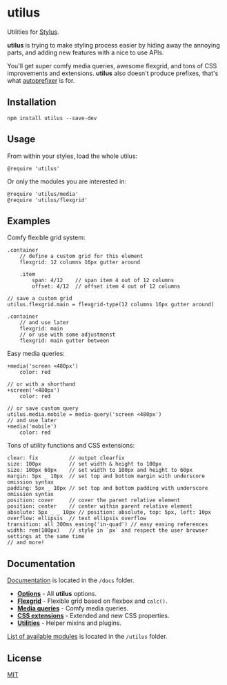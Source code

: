 # utilus

Utilities for [Stylus](https://github.com/stylus/stylus).

**utilus** is trying to make styling process easier by hiding away the annoying parts, and adding new features with a nice to use APIs.

You'll get super comfy media queries, awesome flexgrid, and tons of CSS improvements and extensions. **utilus** also doesn't produce prefixes, that's what [autoprefixer](https://www.npmjs.com/package/autoprefixer) is for.

## Installation

```
npm install utilus --save-dev
```

## Usage

From within your styles, load the whole utilus:

```styl
@require 'utilus'
```

Or only the modules you are interested in:

```styl
@require 'utilus/media'
@require 'utilus/flexgrid'
```

## Examples

Comfy flexible grid system:

```styl
.container
	// define a custom grid for this element
	flexgrid: 12 columns 16px gutter around

	.item
		span: 4/12    // span item 4 out of 12 columns
		offset: 4/12  // offset item 4 out of 12 columns

// save a custom grid
utilus.flexgrid.main = flexgrid-type(12 columns 16px gutter around)

.container
	// and use later
	flexgrid: main
	// or use with some adjustmenst
	flexgrid: main gutter between
```

Easy media queries:

```styl
+media('screen <480px')
	color: red

// or with a shorthand
+screen('<480px')
	color: red

// or save custom query
utilus.media.mobile = media-query('screen <480px')
// and use later
+media('mobile')
	color: red
```

Tons of utility functions and CSS extensions:

```styl
clear: fix          // output clearfix
size: 100px         // set width & height to 100px
size: 100px 60px    // set width to 100px and height to 60px
margin: 5px _ 10px  // set top and bottom margin with underscore omission syntax
padding: 5px _ 10px // set top and bottom padding with underscore omission syntax
position: cover     // cover the parent relative element
position: center    // center within parent relative element
absolute: 5px _ _ 10px // position: absolute, top: 5px, left: 10px
overflow: ellipsis  // text ellipsis overflow
transition: all 300ms easing('in-quad') // easy easing references
width: rem(100px)   // style in `px` and respect the user browser settings at the same time
// and more!
```

## Documentation

[Documentation](https://github.com/darsain/utilus/docs) is located in the `/docs` folder.

- **[Options](https://github.com/darsain/utilus/blob/master/docs/options.md)** - All **utilus** options.
- **[Flexgrid](https://github.com/darsain/utilus/blob/master/docs/flexgrid.md)** - Flexible grid based on flexbox and `calc()`.
- **[Media queries](https://github.com/darsain/utilus/blob/master/docs/media.md)** - Comfy media queries.
- **[CSS extensions](https://github.com/darsain/utilus/blob/master/docs/extensions.md)** - Extended and new CSS properties.
- **[Utilities](https://github.com/darsain/utilus/blob/master/docs/utilities.md)** - Helper mixins and plugins.

[List of available modules](https://github.com/darsain/utilus/utilus) is located in the `/utilus` folder.

## License

[MIT](https://github.com/darsain/utilus/license.md)